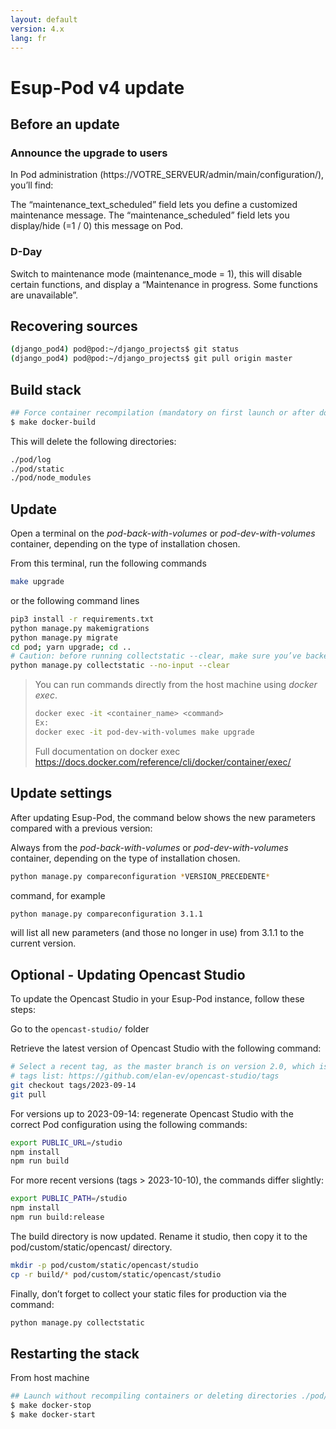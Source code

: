 ```yaml
---
layout: default
version: 4.x
lang: fr
---
```


# Esup-Pod v4 update

## Before an update

### Announce the upgrade to users

In Pod administration (https://VOTRE_SERVEUR/admin/main/configuration/), you’ll find:

The “maintenance_text_scheduled” field lets you define a customized maintenance message.
The “maintenance_scheduled” field lets you display/hide (=1 / 0) this message on Pod.

### D-Day

Switch to maintenance mode (maintenance_mode = 1), this will disable certain functions, and display a “Maintenance in progress. Some functions are unavailable”.

## Recovering sources

```sh
(django_pod4) pod@pod:~/django_projects$ git status
(django_pod4) pod@pod:~/django_projects$ git pull origin master
```

## Build stack

```sh
## Force container recompilation (mandatory on first launch or after docker-reset)
$ make docker-build
```

This will delete the following directories:

```sh
./pod/log
./pod/static
./pod/node_modules
```

## Update

Open a terminal on the _pod-back-with-volumes_ or _pod-dev-with-volumes_ container, depending on the type of installation chosen.

From this terminal, run the following commands

```sh
make upgrade
```

or the following command lines

```sh
pip3 install -r requirements.txt
python manage.py makemigrations
python manage.py migrate
cd pod; yarn upgrade; cd ..
# Caution: before running collectstatic --clear, make sure you’ve backed up the static/custom folder if you’ve put custom files in it.
python manage.py collectstatic --no-input --clear
```

> You can run commands directly from the host machine using _docker exec_.
>
> ```sh
> docker exec -it <container_name> <command>
> Ex:
> docker exec -it pod-dev-with-volumes make upgrade
> ```
>
> Full documentation on docker exec
> <https://docs.docker.com/reference/cli/docker/container/exec/>
>

## Update settings

After updating Esup-Pod, the command below shows the new parameters compared with a previous version:

Always from the _pod-back-with-volumes_ or _pod-dev-with-volumes_ container, depending on the type of installation chosen.

```sh
python manage.py compareconfiguration *VERSION_PRECEDENTE*
```

command, for example

```sh
python manage.py compareconfiguration 3.1.1
```

will list all new parameters (and those no longer in use) from 3.1.1 to the current version.

## Optional - Updating Opencast Studio

To update the Opencast Studio in your Esup-Pod instance, follow these steps:

Go to the `opencast-studio/` folder

Retrieve the latest version of Opencast Studio with the following command:

```sh
# Select a recent tag, as the master branch is on version 2.0, which is a complete redesign.
# tags list: https://github.com/elan-ev/opencast-studio/tags
git checkout tags/2023-09-14
git pull
```

For versions up to 2023-09-14: regenerate Opencast Studio with the correct Pod configuration using the following commands:

```sh
export PUBLIC_URL=/studio
npm install
npm run build
```

For more recent versions (tags > 2023-10-10), the commands differ slightly:

```sh
export PUBLIC_PATH=/studio
npm install
npm run build:release
```

The build directory is now updated. Rename it studio, then copy it to the pod/custom/static/opencast/ directory.

```sh
mkdir -p pod/custom/static/opencast/studio
cp -r build/* pod/custom/static/opencast/studio
```

Finally, don’t forget to collect your static files for production via the command:

```sh
python manage.py collectstatic
```

## Restarting the stack

From host machine

```sh
## Launch without recompiling containers or deleting directories ./pod/log, ./pod/static, ./pod/node_modules
$ make docker-stop
$ make docker-start
```
